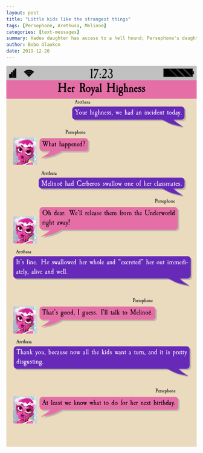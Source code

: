 ```yaml
---
layout: post
title: "Little kids like the strangest things"
tags: [Persephone, Arethusa, Melinoe]
categories: [text-messages]
summary: Hades daughter has access to a hell hound; Persephone's daughter finds a way to make the dog into a game.
author: Bobo Glaukon
date: 2019-12-26
---
```


![Cerberos eats Melinoe's friend](/assets/img/eaten.png)

